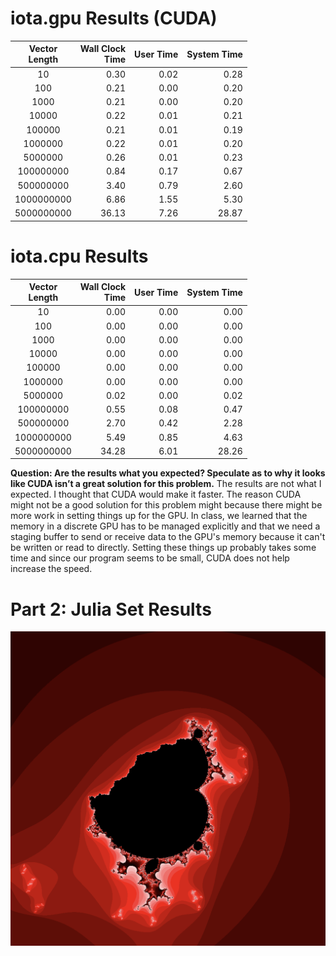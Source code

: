 # iota.gpu Results (CUDA)
|Vector<br>Length|Wall Clock<br>Time|User Time|System Time|
|:--:|--:|--:|--:|
|10| 0.30| 0.02| 0.28|
|100| 0.21| 0.00| 0.20|
|1000| 0.21| 0.00| 0.20|
|10000| 0.22| 0.01| 0.21|
|100000| 0.21| 0.01| 0.19|
|1000000| 0.22| 0.01| 0.20|
|5000000| 0.26| 0.01| 0.23|
|100000000| 0.84| 0.17| 0.67|
|500000000| 3.40| 0.79| 2.60|
|1000000000| 6.86| 1.55| 5.30|
|5000000000|36.13| 7.26|28.87|

# iota.cpu Results
|Vector<br>Length|Wall Clock<br>Time|User Time|System Time|
|:--:|--:|--:|--:|
|10| 0.00| 0.00| 0.00|
|100| 0.00| 0.00| 0.00|
|1000| 0.00| 0.00| 0.00|
|10000| 0.00| 0.00| 0.00|
|100000| 0.00| 0.00| 0.00|
|1000000| 0.00| 0.00| 0.00|
|5000000| 0.02| 0.00| 0.02|
|100000000| 0.55| 0.08| 0.47|
|500000000| 2.70| 0.42| 2.28|
|1000000000| 5.49| 0.85| 4.63|
|5000000000|34.28| 6.01|28.26|

**Question: Are the results what you expected? Speculate as to why it looks like CUDA isn’t a great solution for this problem.**
The results are not what I expected. I thought that CUDA would make it faster. The reason CUDA might not be a good solution for this problem might because there might be more work in setting things up for the GPU. In class, we learned that the memory in a discrete GPU has to be managed explicitly and that we need a staging buffer to send or receive data to the GPU's memory because it can't be written or read to directly. Setting these things up probably takes some time and since our program seems to be small, CUDA does not help increase the speed.

# Part 2: Julia Set Results
![Julia Set](<julia.png>)
